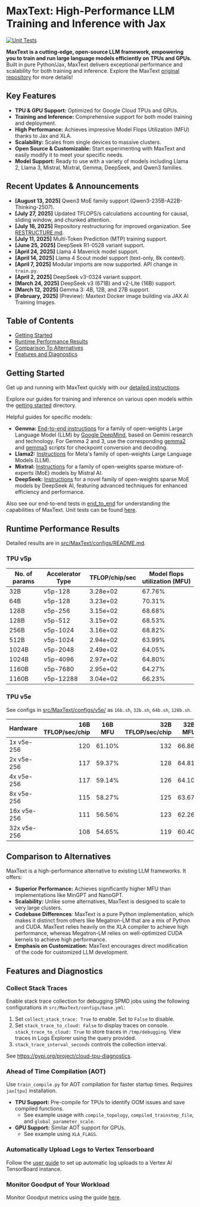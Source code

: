 # MaxText: High-Performance LLM Training and Inference with Jax

[![Unit Tests](https://github.com/google/maxtext/actions/workflows/RunTests.yml/badge.svg)](https://github.com/AI-Hypercomputer/maxtext)

**MaxText is a cutting-edge, open-source LLM framework, empowering you to train and run large language models efficiently on TPUs and GPUs.** Built in pure Python/Jax, MaxText delivers exceptional performance and scalability for both training and inference. Explore the MaxText [original repository](https://github.com/AI-Hypercomputer/maxtext) for more details!

## Key Features

*   **TPU & GPU Support:** Optimized for Google Cloud TPUs and GPUs.
*   **Training and Inference:** Comprehensive support for both model training and deployment.
*   **High Performance:** Achieves impressive Model Flops Utilization (MFU) thanks to Jax and XLA.
*   **Scalability:** Scales from single devices to massive clusters.
*   **Open Source & Customizable:**  Start experimenting with MaxText and easily modify it to meet your specific needs.
*   **Model Support:** Ready to use with a variety of models including Llama 2, Llama 3, Mistral, Mixtral, Gemma, DeepSeek, and Qwen3 families.

## Recent Updates & Announcements

*   **[August 13, 2025]** Qwen3 MoE family support (Qwen3-235B-A22B-Thinking-2507).
*   **[July 27, 2025]** Updated TFLOPS/s calculations accounting for causal, sliding window, and chunked attention.
*   **[July 16, 2025]** Repository restructuring for improved organization.  See [RESTRUCTURE.md](RESTRUCTURE.md).
*   **[July 11, 2025]** Multi-Token Prediction (MTP) training support.
*   **[June 25, 2025]** DeepSeek R1-0528 variant support.
*   **[April 24, 2025]** Llama 4 Maverick model support.
*   **[April 14, 2025]** Llama 4 Scout model support (text-only, 8k context).
*   **[April 7, 2025]** Modular imports are now supported.  API change in `train.py`.
*   **[April 2, 2025]** DeepSeek v3-0324 variant support.
*   **[March 24, 2025]** DeepSeek v3 (671B) and v2-Lite (16B) support.
*   **[March 12, 2025]** Gemma 3: 4B, 12B, and 27B support.
*   **[February, 2025]** (Preview): Maxtext Docker image building via JAX AI Training Images.

## Table of Contents

*   [Getting Started](getting_started/First_run.md)
*   [Runtime Performance Results](#runtime-performance-results)
*   [Comparison To Alternatives](#comparison-to-alternatives)
*   [Features and Diagnostics](#features-and-diagnostics)

## Getting Started

Get up and running with MaxText quickly with our [detailed instructions](getting_started/First_run.md).

Explore our guides for training and inference on various open models within the [getting started](getting_started) directory.

Helpful guides for specific models:

*   **Gemma:** [End-to-end instructions](end_to_end/tpu/gemma/Run_Gemma.md) for a family of open-weights Large Language Model (LLM) by [Google DeepMind](https://deepmind.google/), based on Gemini research and technology. For Gemma 2 and 3, use the corresponding [gemma2](end_to_end/tpu/gemma2) and [gemma3](end_to_end/tpu/gemma3) scripts for checkpoint conversion and decoding.
*   **Llama2:** [Instructions](getting_started/Run_Llama2.md) for Meta's family of open-weights Large Language Models (LLM).
*   **Mixtral:** [Instructions](end_to_end/tpu/mixtral/Run_Mixtral.md) for a family of open-weights sparse mixture-of-experts (MoE) models by Mistral AI.
*   **DeepSeek:**  [Instructions](end_to_end/tpu/deepseek/Run_DeepSeek.md) for a novel family of open-weights sparse MoE models by DeepSeek AI, featuring advanced techniques for enhanced efficiency and performance.

Also see our end-to-end tests in [end_to_end](end_to_end) for understanding the capabilities of MaxText.  Unit tests can be found [here](.github/workflows/RunTests.yml).

## Runtime Performance Results

Detailed results are in [src/MaxText/configs/README.md](src/MaxText/configs/README.md).

### TPU v5p

| No. of params | Accelerator Type | TFLOP/chip/sec | Model flops utilization (MFU) |
|---|---|---|---|
| 32B | v5p-128 | 3.28e+02 | 67.76% |
| 64B | v5p-128 | 3.23e+02 | 70.31% |
| 128B | v5p-256 | 3.15e+02 | 68.68% |
| 128B | v5p-512 | 3.15e+02 | 68.53% |
| 256B | v5p-1024 | 3.16e+02 | 68.82% |
| 512B | v5p-1024 | 2.94e+02 | 63.99% |
| 1024B | v5p-2048 | 2.49e+02 | 64.05% |
| 1024B | v5p-4096 | 2.97e+02 | 64.80% |
| 1160B | v5p-7680 | 2.95e+02 | 64.27% |
| 1160B | v5p-12288 | 3.04e+02 | 66.23% |

### TPU v5e

See configs in [src/MaxText/configs/v5e/](src/MaxText/configs/v5e/) as `16b.sh`, `32b.sh`, `64b.sh`, `128b.sh`.

| Hardware    | 16B TFLOP/sec/chip | 16B MFU | 32B TFLOP/sec/chip | 32B MFU | 64B TFLOP/sec/chip | 64B MFU | 128B TFLOP/sec/chip | 128B MFU |
| ----------- | -----------------: | ------- | -----------------: | ------- | -----------------: | ------- | ------------------: | -------- |
| 1x v5e-256  | 120                | 61.10%  | 132                | 66.86%  | 118                | 59.90%  | 110                 | 56.06%   |
| 2x v5e-256  | 117                | 59.37%  | 128                | 64.81%  | 112                | 56.66%  | 110                 | 55.82%   |
| 4x v5e-256  | 117                | 59.14%  | 126                | 64.10%  | 110                | 55.85%  | 108                 | 54.93%   |
| 8x v5e-256  | 115                | 58.27%  | 125                | 63.67%  | 108                | 54.96%  | 104                 | 52.93%   |
| 16x v5e-256 | 111                | 56.56%  | 123                | 62.26%  | 105                | 53.29%  | 100                 | 50.86%   |
| 32x v5e-256 | 108                | 54.65%  | 119                | 60.40%  | 99                 | 50.18%  | 91                  | 46.25%   |

## Comparison to Alternatives

MaxText is a high-performance alternative to existing LLM frameworks. It offers:

*   **Superior Performance:** Achieves significantly higher MFU than implementations like MinGPT and NanoGPT.
*   **Scalability:** Unlike some alternatives, MaxText is designed to scale to very large clusters.
*   **Codebase Differences**:  MaxText is a pure Python implementation, which makes it distinct from others like Megatron-LM that are a mix of Python and CUDA.  MaxText relies heavily on the XLA compiler to achieve high performance, whereas Megatron-LM relies on well-optimized CUDA kernels to achieve high performance.
*   **Emphasis on Customization:** MaxText encourages direct modification of the code for customized LLM development.

## Features and Diagnostics

### Collect Stack Traces

Enable stack trace collection for debugging SPMD jobs using the following configurations in `src/MaxText/configs/base.yml`:

1.  Set `collect_stack_trace: True` to enable. Set to `False` to disable.
2.  Set `stack_trace_to_cloud: False` to display traces on console. `stack_trace_to_cloud: True` to store traces in `/tmp/debugging`. View traces in Logs Explorer using the query provided.
3.  `stack_trace_interval_seconds` controls the collection interval.

See https://pypi.org/project/cloud-tpu-diagnostics.

### Ahead of Time Compilation (AOT)

Use `train_compile.py` for AOT compilation for faster startup times. Requires `jax[tpu]` installation.

*   **TPU Support:** Pre-compile for TPUs to identify OOM issues and save compiled functions.
    *   See example usage with `compile_topology`,  `compiled_trainstep_file`, and  `global_parameter_scale`.
*   **GPU Support:** Similar AOT support for GPUs.
    *   See example using `XLA_FLAGS`.

### Automatically Upload Logs to Vertex Tensorboard

Follow the [user guide](getting_started/Use_Vertex_AI_Tensorboard.md) to set up automatic log uploads to a Vertex AI TensorBoard instance.

### Monitor Goodput of Your Workload

Monitor Goodput metrics using the guide [here](getting_started/Monitor_Goodput.md).
